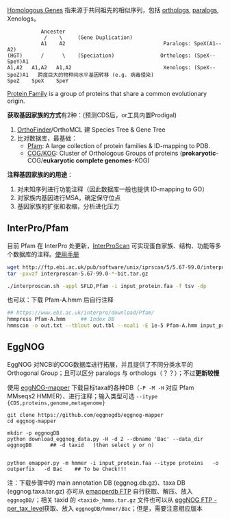 

[Homologous Genes](https://link.springer.com/referenceworkentry/10.1007/978-3-642-27833-4_1724-3) 指来源于共同祖先的相似序列，包括 [orthologs](https://link.springer.com/referenceworkentry/10.1007/978-3-642-27833-4_1731-3), [paralogs](https://link.springer.com/referenceworkentry/10.1007/978-3-642-27833-4_1732-3), Xenologs。

```
           Ancester
            /    \     (Gene Duplication)
           A1    A2                                Paralogs: SpeX(A1--A2)
(HGT)      /      \    (Speciation)               Orthologs: (SpeX--SpeY)A1
A1,A2   A1,A2   A1,A2                              Xenologs: (SpeX--SpeZ)A1   跨度巨大的物种间水平基因转移 (e.g. 病毒侵染)
SpeZ    SpeX    SpeY
```


[Protein Family](https://www.ebi.ac.uk/training/online/courses/protein-classification-intro-ebi-resources/protein-classification/what-are-protein-families/) is a group of proteins that share a common evolutionary origin.


**获取基因家族的方式**有2种：(预测CDS后，or工具内置Prodigal)

1. [OrthoFinder](../_Blocks/OrthoFinder.md)/OrthoMCL 建 Species Tree & Gene Tree
2. 比对数据库，最基础：
    - [Pfam](http://pfam.xfam.org/): A large collection of protein families & ID-mapping to PDB.
    - [COG/KOG](https://ftp.ncbi.nih.gov/pub/COG/): Cluster of Orthologous Groups of proteins (**prokaryotic**-COG/**eukaryotic complete genomes**-KOG)


**注释基因家族的的用途**：

1. 对未知序列进行功能注释（因此数据库一般也提供 ID-mapping to GO）
2. 对家族内基因进行MSA，确定保守位点
3. 基因家族的扩张和收缩，分析进化压力



## InterPro/Pfam

目前 Pfam 在 InterPro 处更新，[InterProScan](https://www.ebi.ac.uk/interpro/download/InterProScan/) 可实现蛋白家族、结构、功能等多个数据库的注释。[使用手册](https://interproscan-docs.readthedocs.io/en/latest/HowToRun.html)

```bash
wget http://ftp.ebi.ac.uk/pub/software/unix/iprscan/5/5.67-99.0/interproscan-5.67-99.0-64-bit.tar.gz
tar -pxvzf interproscan-5.67-99.0-*-bit.tar.gz

./interproscan.sh -appl SFLD,Pfam -i input_protein.faa -f tsv -dp
```


也可以：下载 Pfam-A.hmm 后自行注释
```bash
## https://www.ebi.ac.uk/interpro/download/Pfam/
hmmpress Pfam-A.hmm     ## Index DB
hmmscan -o out.txt --tblout out.tbl --noali -E 1e-5 Pfam-A.hmm input_protein.faa
```



## EggNOG

EggNOG 对NCBI的COG数据库进行拓展，并且提供了不同分类水平的 Orthogonal Group；且可以区分 paralogs 与 orthologs（？？）；不过**更新较慢**


使用 [eggNOG-mapper](https://github.com/eggnogdb/eggnog-mapper) 下载目标taxa的各种DB（```-P -M -H``` 对应 Pfam MMseqs2 HMMER）、进行注释；输入类型可选 ```--itype {CDS,proteins,genome,metagenome}```

```
git clone https://github.com/eggnogdb/eggnog-mapper
cd eggnog-mapper

mkdir -p eggnogDB
python download_eggnog_data.py -H -d 2 --dbname 'Bac' --data_dir eggnogDB      ## -d taxid   (then select y or n) 


python emapper.py -m hmmer -i input_protein.faa --itype proteins   -o outperfix   -d Bac    ## To be Check!!!
```

注：下载步骤中的 main annotation DB (eggnog.db.gz)、taxa DB (eggnog.taxa.tar.gz) 亦可从 [emapperdb FTP](http://eggnog6.embl.de/download/emapperdb-5.0.2/) 自行获取、解压、放入 ```eggnogDB/```；相关 taxid 的 ```<taxid>_hmms.tar.gz``` 文件也可以从 [eggNOG FTP - per_tax_level](http://eggnog5.embl.de/download/eggnog_5.0/per_tax_level/)获取、放入 ```eggnogDB/hmmer/Bac```；但是，需要注意相应版本


